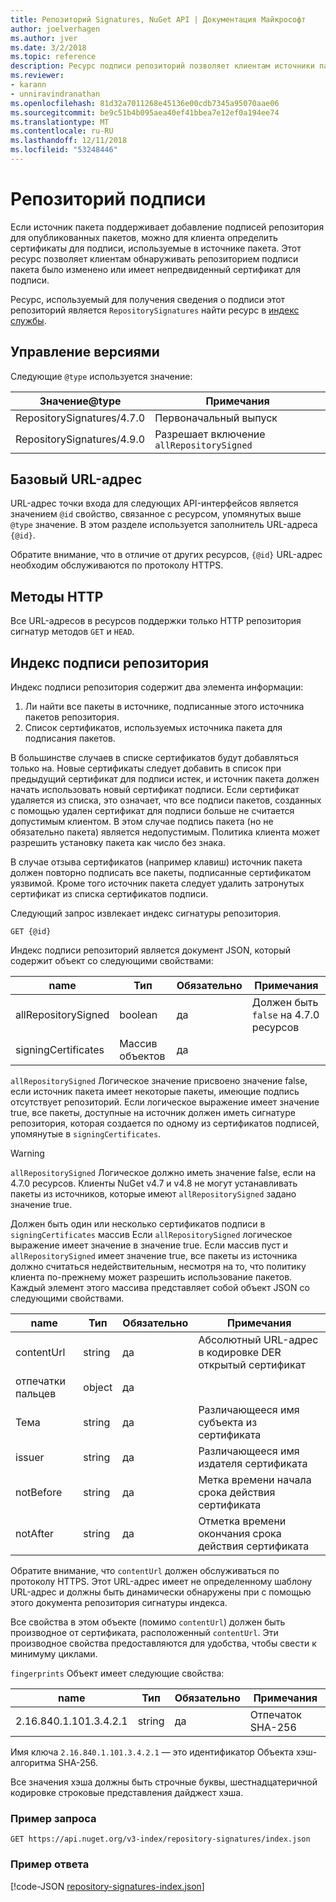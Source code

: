 ```yaml
---
title: Репозиторий Signatures, NuGet API | Документация Майкрософт
author: joelverhagen
ms.author: jver
ms.date: 3/2/2018
ms.topic: reference
description: Ресурс подписи репозиторий позволяет клиентам источники пакетов рады сообщить о их репозитории, подписи возможности.
ms.reviewer:
- karann
- unniravindranathan
ms.openlocfilehash: 81d32a7011268e45136e00cdb7345a95070aae06
ms.sourcegitcommit: be9c51b4b095aea40ef41bbea7e12ef0a194ee74
ms.translationtype: MT
ms.contentlocale: ru-RU
ms.lasthandoff: 12/11/2018
ms.locfileid: "53248446"
---
```

# <a name="repository-signatures"></a>Репозиторий подписи

Если источник пакета поддерживает добавление подписей репозитория для опубликованных пакетов, можно для клиента определить сертификаты для подписи, используемые в источнике пакета. Этот ресурс позволяет клиентам обнаруживать репозиторием подписи пакета было изменено или имеет непредвиденный сертификат для подписи.

Ресурс, используемый для получения сведения о подписи этот репозиторий является `RepositorySignatures` найти ресурс в [индекс службы](service-index.md).

## <a name="versioning"></a>Управление версиями

Следующие `@type` используется значение:

Значение@type                 | Примечания
-------------------------- | -----
RepositorySignatures/4.7.0 | Первоначальный выпуск
RepositorySignatures/4.9.0 | Разрешает включение `allRepositorySigned`

## <a name="base-url"></a>Базовый URL-адрес

URL-адрес точки входа для следующих API-интерфейсов является значением `@id` свойство, связанное с ресурсом, упомянутых выше `@type` значение. В этом разделе используется заполнитель URL-адреса `{@id}`.

Обратите внимание, что в отличие от других ресурсов, `{@id}` URL-адрес необходим обслуживаются по протоколу HTTPS.

## <a name="http-methods"></a>Методы HTTP

Все URL-адресов в ресурсов поддержки только HTTP репозитория сигнатур методов `GET` и `HEAD`.

## <a name="repository-signatures-index"></a>Индекс подписи репозитория

Индекс подписи репозитория содержит два элемента информации:

1. Ли найти все пакеты в источнике, подписанные этого источника пакетов репозитория.
1. Список сертификатов, используемых источника пакета для подписания пакетов.

В большинстве случаев в списке сертификатов будут добавляться только на. Новые сертификаты следует добавить в список при предыдущий сертификат для подписи истек, и источник пакета должен начать использовать новый сертификат подписи. Если сертификат удаляется из списка, это означает, что все подписи пакетов, созданных с помощью удален сертификат для подписи больше не считается допустимым клиентом. В этом случае подпись пакета (но не обязательно пакета) является недопустимым. Политика клиента может разрешить установку пакета как число без знака.

В случае отзыва сертификатов (например клавиш) источник пакета должен повторно подписать все пакеты, подписанные сертификатом уязвимой. Кроме того источник пакета следует удалить затронутых сертификат из списка сертификатов подписи.

Следующий запрос извлекает индекс сигнатуры репозитория.

    GET {@id}

Индекс подписи репозиторий является документ JSON, который содержит объект со следующими свойствами:

name                | Тип             | Обязательно | Примечания
------------------- | ---------------- | -------- | -----
allRepositorySigned | boolean          | да      | Должен быть `false` на 4.7.0 ресурсов
signingCertificates | Массив объектов | да      | 

`allRepositorySigned` Логическое значение присвоено значение false, если источник пакета имеет некоторые пакеты, имеющие подпись отсутствует репозиторий. Если логическое выражение имеет значение true, все пакеты, доступные на источник должен иметь сигнатуре репозитория, которая создается по одному из сертификатов подписей, упомянутые в `signingCertificates`.

> [!Warning]
> `allRepositorySigned` Логическое должно иметь значение false, если на 4.7.0 ресурсов. Клиенты NuGet v4.7 и v4.8 не могут устанавливать пакеты из источников, которые имеют `allRepositorySigned` задано значение true.

Должен быть один или несколько сертификатов подписи в `signingCertificates` массив Если `allRepositorySigned` логическое выражение имеет значение в значение true. Если массив пуст и `allRepositorySigned` имеет значение true, все пакеты из источника должно считаться недействительным, несмотря на то, что политику клиента по-прежнему может разрешить использование пакетов. Каждый элемент этого массива представляет собой объект JSON со следующими свойствами.

name         | Тип   | Обязательно | Примечания
------------ | ------ | -------- | -----
contentUrl   | string | да      | Абсолютный URL-адрес в кодировке DER открытый сертификат
отпечатки пальцев | object | да      |
Тема      | string | да      | Различающееся имя субъекта из сертификата
issuer       | string | да      | Различающееся имя издателя сертификата
notBefore    | string | да      | Метка времени начала срока действия сертификата
notAfter     | string | да      | Отметка времени окончания срока действия сертификата

Обратите внимание, что `contentUrl` должен обслуживаться по протоколу HTTPS. Этот URL-адрес имеет не определенному шаблону URL-адрес и должны быть динамически обнаружены при с помощью этого документа репозитория сигнатуры индекса. 

Все свойства в этом объекте (помимо `contentUrl`) должен быть производное от сертификата, расположенный `contentUrl`.
Эти производное свойства предоставляются для удобства, чтобы свести к минимуму циклами.

`fingerprints` Объект имеет следующие свойства:

name                   | Тип   | Обязательно | Примечания
---------------------- | ------ | -------- | -----
2.16.840.1.101.3.4.2.1 | string | да      | Отпечаток SHA-256

Имя ключа `2.16.840.1.101.3.4.2.1` — это идентификатор Объекта хэш-алгоритма SHA-256.

Все значения хэша должны быть строчные буквы, шестнадцатеричной кодировке строковые представления дайджест хэша.

### <a name="sample-request"></a>Пример запроса

    GET https://api.nuget.org/v3-index/repository-signatures/index.json

### <a name="sample-response"></a>Пример ответа

[!code-JSON [repository-signatures-index.json](./_data/repository-signatures-index.json)]
